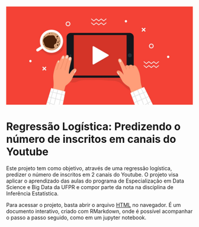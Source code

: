 ![capa](https://github.com/Luizgs7/Projeto_DSBD_LR/blob/main/capa.jpg)

# Regressão Logística: Predizendo o número de inscritos em canais do Youtube

Este projeto tem como objetivo, através de uma regressão logística, predizer o número de inscritos em 2 canais do Youtube. O projeto visa aplicar o aprendizado das aulas do programa de Especialização em Data Science e Big Data da UFPR e compor parte da nota na disciplina de Inferência Estatística.

Para acessar o projeto, basta abrir o arquivo [HTML](https://github.com/Luizgs7/Projeto_DSBD_LR/blob/main/Projeto_Integrador_Luiz_Gabriel_Souza.html) no navegador. É um documento interativo, criado com RMarkdown, onde é possível acompanhar o passo a passo seguido, como em um jupyter notebook.
